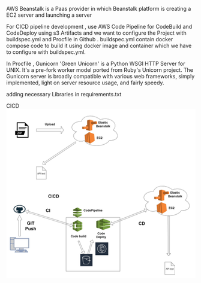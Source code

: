 AWS Beanstalk is a Paas provider in which Beanstalk platform is creating a EC2 server 
and launching a server

For CICD pipeline development , use AWS Code Pipeline for CodeBuild and CodeDeploy using s3 Artifacts and we want to configure the Project with buildspec.yml and Procfile in Github . buildspec.yml contain docker compose code to build it using docker image and container which we have to configure with buildspec.yml. 

In Procfile , Gunicorn 'Green Unicorn' is a Python WSGI HTTP Server for UNIX. It's a pre-fork worker model ported from Ruby's Unicorn project. The Gunicorn server is broadly compatible with various web frameworks, simply implemented, light on server resource usage, and fairly speedy.

adding necessary Libraries in requirements.txt




CICD
![CI/CD Pipeline](https://raw.githubusercontent.com/VikasSivashankaran/AWS_Beanstalk_CICD_Pipeline/main/cicdaws.jpg)